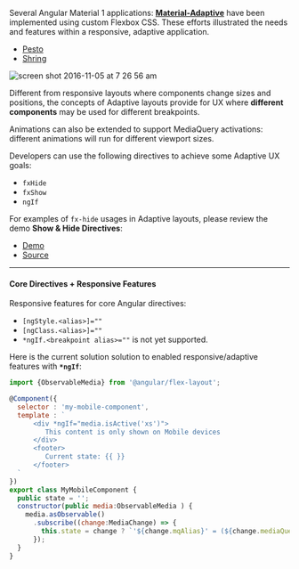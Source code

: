 Several Angular Material 1 applications: **[Material-Adaptive](https://github.com/angular/material-adaptive/tree/master/shrine)** have been implemented using custom Flexbox CSS. These efforts illustrated the needs and features within a responsive, adaptive application.

*  [Pesto](https://material-adaptive.firebaseapp.com/pesto/app/dist.html#/home)
*  [Shring](https://material-adaptive.firebaseapp.com/shrine/app/dist.html)

![screen shot 2016-11-05 at 7 26 56 am](https://cloud.githubusercontent.com/assets/210413/20029970/44c16d64-a329-11e6-9a9a-bd00561ea936.png)

Different from responsive layouts where components change sizes and positions, the concepts of Adaptive layouts 
provide for UX where  **different components** may be used for different breakpoints. 

Animations can also be extended to support MediaQuery activations: different animations will run for different viewport sizes.

Developers can use the following directives to achieve some Adaptive UX goals:

*  `fxHide`
*  `fxShow`
*  `ngIf`

For examples of `fx-hide` usages in Adaptive layouts, please review the demo **Show & Hide Directives**:

* [Demo](https://tburleson-layouts-demos.firebaseapp.com/#/responsive)
* [Source](https://github.com/angular/flex-layout/blob/master/src/demo-app/app/docs-layout-responsive/responsiveShowHide.demo.ts#L15) 

---- 

#### Core Directives + Responsive Features

Responsive features for core Angular directives:

*  `[ngStyle.<alias>]=""`  
*  `[ngClass.<alias>]=""` 
*  `*ngIf.<breakpoint alias>=""` is not yet supported. 

Here is the current solution solution to enabled responsive/adaptive features with **`*ngIf`**:

```js
import {ObservableMedia} from '@angular/flex-layout';

@Component({
  selector : 'my-mobile-component',
  template : `
      <div *ngIf="media.isActive('xs')">
         This content is only shown on Mobile devices
      </div>
      <footer>
         Current state: {{ }}
      </footer>
  `
})
export class MyMobileComponent {
  public state = '';
  constructor(public media:ObservableMedia ) {
    media.asObservable()
      .subscribe((change:MediaChange) => {
        this.state = change ? `'${change.mqAlias}' = (${change.mediaQuery})` : ""
      });
  }
}
```
